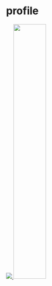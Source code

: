 # profile
<a href="s">
  <img src="https://github-readme-stats.vercel.app/api/top-langs/?username=AI-comic&exclude_repo=AI-comic.github.io&layout=compact&theme=dark" />
</a>
<a href="s">
  <img src="https://github-readme-stats.vercel.app/api?username=AI-comic&theme=tokyonight&show_icons=true" width="42%" />
</a>
